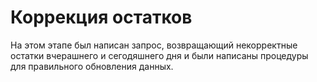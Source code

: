 # Коррекция остатков
На этом этапе был написан запрос, возвращающий некорректные остатки вчерашнего и сегодяшнего дня и были написаны процедуры для правильного обновления данных.
